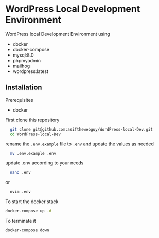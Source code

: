 
# WordPress Local Development Environment

WordPress local Development Environment using 
- docker
- docker-compose
- mysql:8.0
- phpmyadmin
- mailhog
- wordpress:latest




## Installation

Prerequisites
- docker

First clone this repository
```bash
  git clone git@github.com:asifthewebguy/WordPress-local-Dev.git
  cd WordPress-local-Dev
```

rename the `.env.example` file to `.env` and update the values as needed

```bash
  mv .env.example .env
```

update .env according to your needs

```bash
  nano .env
```
or 
```bash
  nvim .env
```

To start the docker stack
```bash
docker-compose up -d
```

To terminate it
```bash
docker-compose down
```

